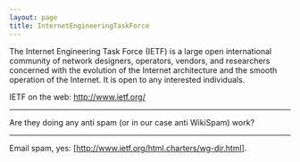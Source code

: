 ```yaml
---
layout: page
title: InternetEngineeringTaskForce
---
```


The Internet Engineering Task Force (IETF) is a large open international community of network designers, operators, vendors, and researchers concerned with the evolution of the Internet architecture and the smooth operation of the Internet. It is open to any interested individuals.

IETF on the web: http://www.ietf.org/

----

Are they doing any anti spam (or in our case anti WikiSpam) work?

----

Email spam, yes: [http://www.ietf.org/html.charters/wg-dir.html].

